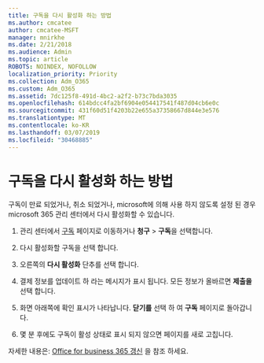 ```yaml
---
title: 구독을 다시 활성화 하는 방법
ms.author: cmcatee
author: cmcatee-MSFT
manager: mnirkhe
ms.date: 2/21/2018
ms.audience: Admin
ms.topic: article
ROBOTS: NOINDEX, NOFOLLOW
localization_priority: Priority
ms.collection: Adm_O365
ms.custom: Adm_O365
ms.assetid: 7dc125f8-491d-4bc2-a2f2-b73c7bda3035
ms.openlocfilehash: 614bdcc4fa2bf6904e054417541f487d04cb6e0c
ms.sourcegitcommit: 431f60d51f4203b22e655a37358667d844e3e576
ms.translationtype: MT
ms.contentlocale: ko-KR
ms.lasthandoff: 03/07/2019
ms.locfileid: "30468885"
---
```

# <a name="how-to-reactivate-a-subscription"></a>구독을 다시 활성화 하는 방법

구독이 만료 되었거나, 취소 되었거나, microsoft에 의해 사용 하지 않도록 설정 된 경우 microsoft 365 관리 센터에서 다시 활성화할 수 있습니다.
  
1. 관리 센터에서 [구독](https://go.microsoft.com/fwlink/p/?linkid=842054) 페이지로 이동하거나 **청구** \> **구독**을 선택합니다.
    
2. 다시 활성화할 구독을 선택 합니다.
    
3. 오른쪽의 **다시 활성화** 단추를 선택 합니다. 
    
4. 결제 정보를 업데이트 하 라는 메시지가 표시 됩니다. 모든 정보가 올바르면 **제출을**선택 합니다.
    
5. 화면 아래쪽에 확인 표시가 나타납니다. **닫기를** 선택 하 여 **구독** 페이지로 돌아갑니다. 
    
6. 몇 분 후에도 구독이 활성 상태로 표시 되지 않으면 페이지를 새로 고칩니다.
    
자세한 내용은: [Office for business 365 갱신](https://support.office.com/article/8d83b530-f4ca-47f6-a666-e5791cbacc7e) 을 참조 하세요.
  

